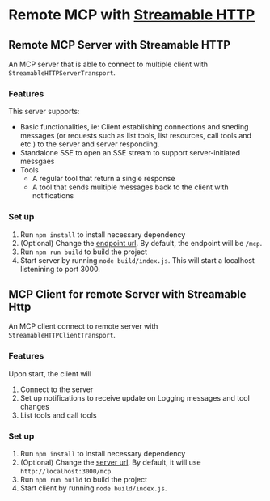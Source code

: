 # Remote MCP with [Streamable HTTP](https://modelcontextprotocol.io/specification/2025-03-26/basic/transports#streamable-http)

## Remote MCP Server with Streamable HTTP

An MCP server that is able to connect to multiple client with `StreamableHTTPServerTransport`.

### Features
This server supports:
- Basic functionalities, ie: Client establishing connections and sneding messages (or requests such as list tools, list resources, call tools and etc.) to the server and server responding.
- Standalone SSE to open an SSE stream to support server-initiated messgaes
- Tools
    - A regular tool that return a single response
    - A tool that sends multiple messages back to the client with notifications



### Set up
1. Run `npm install` to install necessary dependency
2. (Optional) Change the [endpoint url](./server/src/index.ts). By default, the endpoint will be `/mcp`.
3. Run `npm run build` to build the project
4. Start server by running `node build/index.js`. This will start a localhost listenining to port 3000.


## MCP Client for remote Server with Streamable Http

An MCP client connect to remote server with `StreamableHTTPClientTransport`.

### Features
Upon start, the client will
1. Connect to the server
2. Set up notifications to receive update on Logging messages and tool changes
3. List tools and call tools


### Set up
1. Run `npm install` to install necessary dependency
2. (Optional) Change the [server url](./client/src/index.ts). By default, it will use `http://localhost:3000/mcp`.
3. Run `npm run build` to build the project
4. Start client by running `node build/index.js`.